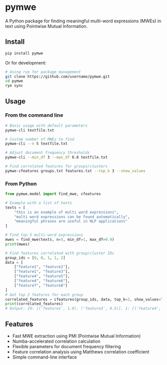 # pymwe

A Python package for finding meaningful multi-word expressions (MWEs) in text using Pointwise Mutual Information.

## Install

```bash
pip install pymwe
```

Or for development:

```bash
# Using rye for package management
git clone https://github.com/username/pymwe.git
cd pymwe
rye sync
```

## Usage

### From the command line

```bash
# Basic usage with default parameters
pymwe-cli textfile.txt

# Custom number of MWEs to find
pymwe-cli --n 5 textfile.txt

# Adjust document frequency thresholds
pymwe-cli --min_df 3 --max_df 0.8 textfile.txt

# Find correlated features for groups/clusters
pymwe-cfeatures groups.txt features.txt --top_k 3 --show_values
```

### From Python

```python
from pymwe.model import find_mwe, cfeatures

# Example with a list of texts
texts = [
    "this is an example of multi word expressions",
    "multi word expressions can be found automatically",
    "meaningful phrases are useful in NLP applications"
]

# Find top 5 multi-word expressions
mwes = find_mwe(texts, n=5, min_df=1, max_df=0.9)
print(mwes)

# Find features correlated with group/cluster IDs
group_ids = [0, 0, 1, 1, 2]
data = [
    ["feature1", "feature2"],
    ["feature1", "feature3"],
    ["feature4", "feature5"],
    ["feature4", "feature6"],
    ["feature7", "feature8"]
]
# Get top 2 features for each group
correlated_features = cfeatures(group_ids, data, top_k=2, show_values=True)
print(correlated_features)
# Output: {0: [('feature1', 1.0), ('feature3', 0.5)], 1: [('feature4', 1.0), ('feature6', 0.5)], 2: [('feature7', 1.0), ('feature8', 1.0)]}
```

## Features

- Fast MWE extraction using PMI (Pointwise Mutual Information)
- Numba-accelerated correlation calculation
- Flexible parameters for document frequency filtering
- Feature correlation analysis using Matthews correlation coefficient
- Simple command-line interface

